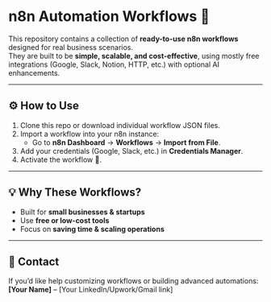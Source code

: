 # n8n Automation Workflows 🚀

This repository contains a collection of **ready-to-use n8n workflows** designed for real business scenarios.  
They are built to be **simple, scalable, and cost-effective**, using mostly free integrations (Google, Slack, Notion, HTTP, etc.) with optional AI enhancements.

---

## ⚙️ How to Use
1. Clone this repo or download individual workflow JSON files.  
2. Import a workflow into your n8n instance:  
   - Go to **n8n Dashboard** → **Workflows** → **Import from File**.  
3. Add your credentials (Google, Slack, etc.) in **Credentials Manager**.  
4. Activate the workflow 🚀.  

---

## 💡 Why These Workflows?
- Built for **small businesses & startups**  
- Use **free or low-cost tools**  
- Focus on **saving time & scaling operations**  

---

## 📩 Contact
If you’d like help customizing workflows or building advanced automations:  
**[Your Name]** – [Your LinkedIn/Upwork/Gmail link]
